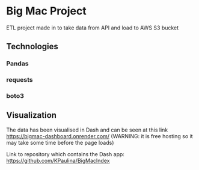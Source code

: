 # Big Mac Project
ETL project made in to take data from API and load to AWS S3 bucket

## Technologies
### Pandas
### requests
### boto3

## Visualization 
The data has been visualised in Dash and can be seen at this link https://bigmac-dashboard.onrender.com/ 
(WARNING: it is free hosting so it may take some time before the page loads)

Link to repository which contains the Dash app: https://github.com/KPaulina/BigMacIndex

